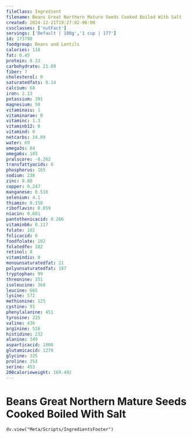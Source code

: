 ```yaml
---
fileClass: Ingredient
filename: Beans Great Northern Mature Seeds Cooked Boiled With Salt
created: 2024-12-21T19:27:02-06:00
cssclasses: ['nutFact']
servings: ['Default | 100g','1 cup | 177']
id: 173790
foodgroup: Beans and Lentils
calories: 118
fat: 0.45
protein: 8.33
carbohydrate: 21.09
fiber: 7
cholesterol: 0
saturatedfats: 0.14
calcium: 68
iron: 2.13
potassium: 391
magnesium: 50
vitaminaiu: 1
vitaminarae: 0
vitaminc: 1.3
vitaminb12: 0
vitamind: 0
netcarbs: 14.09
water: 69
omega3s: 84
omega6s: 103
pralscore: -0.262
transfattyacids: 0
phosphorus: 165
sodium: 238
zinc: 0.88
copper: 0.247
manganese: 0.518
selenium: 4.1
thiamin: 0.158
riboflavin: 0.059
niacin: 0.681
pantothenicacid: 0.266
vitaminb6: 0.117
folate: 102
folicacid: 0
foodfolate: 102
folatedfe: 102
retinol: 0
vitamindiu: 0
monounsaturatedfat: 21
polyunsaturatedfat: 187
tryptophan: 99
threonine: 351
isoleucine: 368
leucine: 665
lysine: 572
methionine: 125
cystine: 91
phenylalanine: 451
tyrosine: 235
valine: 436
arginine: 516
histidine: 232
alanine: 349
asparticacid: 1008
glutamicacid: 1270
glycine: 325
proline: 353
serine: 453
200calorieweight: 169.492
---
```


# Beans Great Northern Mature Seeds Cooked Boiled With Salt

```dataviewjs
dv.view("Meta/Scripts/IngredientsFooter")
```